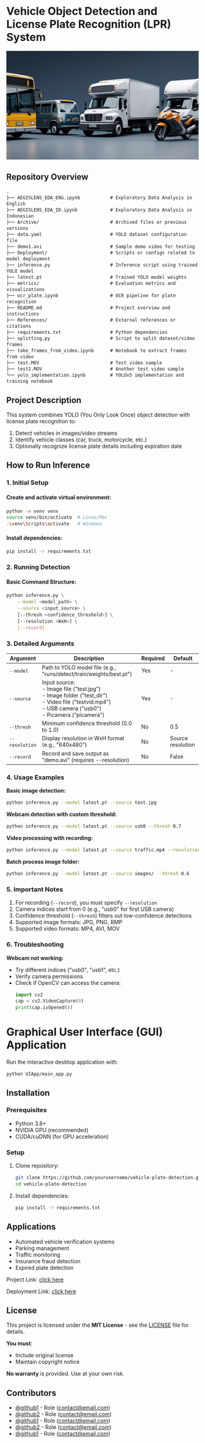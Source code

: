 # Vehicle Object Detection and License Plate Recognition (LPR) System

![Project Banner](banner.png)

## Repository Overview

```
.
├── AEGISLENS_EDA_ENG.ipynb           # Exploratory Data Analysis in English
├── AEGISLENS_EDA_ID.ipynb            # Exploratory Data Analysis in Indonesian
├── Archive/                          # Archived files or previous versions
├── data.yaml                         # YOLO dataset configuration file
├── demo1.avi                         # Sample demo video for testing
├── Deployment/                       # Scripts or configs related to model deployment
├── inference.py                      # Inference script using trained YOLO model
├── latest.pt                         # Trained YOLO model weights
├── metrics/                          # Evaluation metrics and visualizations
├── ocr_plate.ipynb                   # OCR pipeline for plate recognition
├── README.md                         # Project overview and instructions
├── References/                       # External references or citations
├── requirements.txt                  # Python dependencies
├── splitting.py                      # Script to split dataset/video frames
├── take_frames_from_video.ipynb      # Notebook to extract frames from video
├── test.MOV                          # Test video sample
├── test2.MOV                         # Another test video sample
└── yolo_implementation.ipynb         # YOLOv5 implementation and training notebook

```

## Project Description

This system combines YOLO (You Only Look Once) object detection with license plate recognition to:

1. Detect vehicles in images/video streams
2. Identify vehicle classes (car, truck, motorcycle, etc.)
3. Optionally recognize license plate details including expiration date

## How to Run Inference

### 1. Initial Setup

#### Create and activate virtual environment:
```bash
python -m venv venv
source venv/bin/activate  # Linux/Mac
.\venv\Scripts\activate   # Windows
```

#### Install dependencies:
```bash
pip install -r requirements.txt
```

### 2. Running Detection

#### Basic Command Structure:
```bash
python inference.py \
    --model <model_path> \
    --source <input_source> \
    [--thresh <confidence_threshold>] \
    [--resolution <WxH>] \
    [--record]
```

### 3. Detailed Arguments

| Argument | Description | Required | Default |
|----------|-------------|----------|---------|
| `--model` | Path to YOLO model file (e.g., "runs/detect/train/weights/best.pt") | Yes | - |
| `--source` | Input source: <br>- Image file ("test.jpg") <br>- Image folder ("test_dir") <br>- Video file ("testvid.mp4") <br>- USB camera ("usb0") <br>- Picamera ("picamera") | Yes | - |
| `--thresh` | Minimum confidence threshold (0.0 to 1.0) | No | 0.5 |
| `--resolution` | Display resolution in WxH format (e.g., "640x480") | No | Source resolution |
| `--record` | Record and save output as "demo.avi" (requires --resolution) | No | False |

### 4. Usage Examples

**Basic image detection:**
```bash
python inference.py --model latest.pt --source test.jpg
```

**Webcam detection with custom threshold:**
```bash
python inference.py --model latest.pt --source usb0 --thresh 0.7
```

**Video processing with recording:**
```bash
python inference.py --model latest.pt --source traffic.mp4 --resolution 1280x720 --record
```

**Batch process image folder:**
```bash
python inference.py --model latest.pt --source images/ --thresh 0.6
```

### 5. Important Notes

1. For recording (`--record`), you must specify `--resolution`
2. Camera indices start from 0 (e.g., "usb0" for first USB camera)
3. Confidence threshold (`--thresh`) filters out low-confidence detections
4. Supported image formats: JPG, PNG, BMP
5. Supported video formats: MP4, AVI, MOV

### 6. Troubleshooting

**Webcam not working:**
- Try different indices ("usb0", "usb1", etc.)
- Verify camera permissions
- Check if OpenCV can access the camera:
  ```python
  import cv2
  cap = cv2.VideoCapture(0)
  print(cap.isOpened())
  ```

# Graphical User Interface (GUI) Application
Run the interactive desktop application with:
```
python UIApp/main_app.py
```

## Installation

### Prerequisites
- Python 3.8+
- NVIDIA GPU (recommended)
- CUDA/cuDNN (for GPU acceleration)

### Setup
1. Clone repository:
   ```bash
   git clone https://github.com/yourusername/vehicle-plate-detection.git
   cd vehicle-plate-detection
   ```

2. Install dependencies:
   ```bash
   pip install -r requirements.txt
   ```

## Applications

- Automated vehicle verification systems
- Parking management
- Traffic monitoring
- Insurance fraud detection
- Expired plate detection 

Project Link: [click here](https://github.com/vikesaki/AegisLens#)

Deployment Link: [click here](https://aegislens.streamlit.app/)

## License
This project is licensed under the **MIT License** - see the [LICENSE](LICENSE) file for details.   

**You must**:  
- Include original license  
- Maintain copyright notice

**No warranty** is provided. Use at your own risk.

## Contributors
- [@github1](link) - Role (contact@email.com)  
- [@github2](link) - Role (contact@email.com)
- [@github1](link) - Role (contact@email.com)  
- [@github2](link) - Role (contact@email.com)
- [@github1](link) - Role (contact@email.com)    
